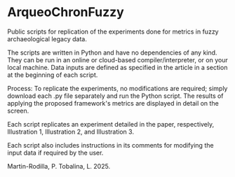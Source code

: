 # ArqueoChronFuzzy
Public scripts for replication of the experiments done for metrics in fuzzy archaeological legacy data.


The scripts are written in Python and have no dependencies of any kind. 
They can be run in an online or cloud-based compiler/interpreter, or on your local machine. 
Data inputs are defined as specified in the article in a section at the beginning of each script.

Process:
To replicate the experiments, no modifications are required; simply download each .py file separately and run the Python script. The results of applying the proposed framework's metrics are displayed in detail on the screen.

Each script replicates an experiment detailed in the paper, respectively, Illustration 1, Illustration 2, and Illustration 3.

Each script also includes instructions in its comments for modifying the input data if required by the user.

Martin-Rodilla, P. Tobalina, L. 2025.
